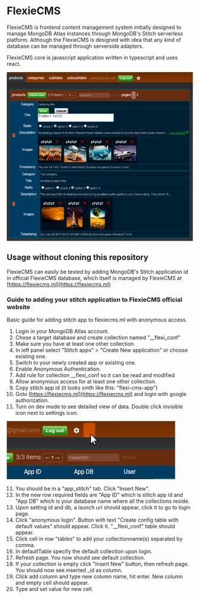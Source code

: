 # FlexieCMS

FlexieCMS is frontend content management system initially designed to manage MongoDB Atlas instances through MongoDB's Stitch serverless platform. Although the FlexieCMS is designed with idea that any kind of database can be managed through serverside adapters.

FlexieCMS core is javascript application written in typescript and uses react.

![Enable dev mode](/docs/flexie.cms.overview.png)

## Usage without cloning this repository

FlexieCMS can easily be tested by adding MongoDB's Stitch application id in official FlexieCMS database, which itself is managed by FlexieCMS at [https://flexiecms.ml](https://flexiecms.ml)

### Guide to adding your stitch application to FlexieCMS official website

Basic guide for adding stitch app to flexiecms.ml with anonymous access.

1. Login in your MongoDB Atlas account.
2. Chose a target database and create collection named "__flexi_conf"
3. Make sure you have at least one other collection. 
4. In left panel select "Stitch apps" > "Create New application" or choose existing one.
5. Switch to your newly created app or existing one.
6. Enable Anonymous Authentication.
7. Add rule for collection __flexi_conf so it can be read and modified
8. Allow anonymous access for at least one other collection.
9. Copy stitch app id (it looks smth like this: "flexi-cms-app")
10. Goto [https://flexiecms.ml](https://flexiecms.ml) and login with google authorization.
11. Turn on dev mode to see detailed view of data. Double click invisible icon next to settings icon.

![Enable dev mode](/docs/dev.mode.turn.on.png)

11. You should be in a "app_stitch" tab. Click "Insert New".
12. In the new row required fields are "App ID" which is stitch app id and "App DB" which is your database name where all the collections reside.
13. Upon setting id and db, a launch url should appear, click it to go to login page.
14. Click "anonymous login". Button with text "Create config table with default values" should appear. Click it. "__flexi_conf" table should appear.
15. Click cell in row "tables" to add your collectionname(s) separated by comma.
16. In defaultTable specify the default collection upon login.
17. Refresh page. You now should see default collection.
18. If your collection is empty click "Insert New" button, then refresh page. You should now see inserted _id as column.
19. Click add column and type new column name, hit enter. New column and empty cell should appear.
20. Type and set value for new cell.